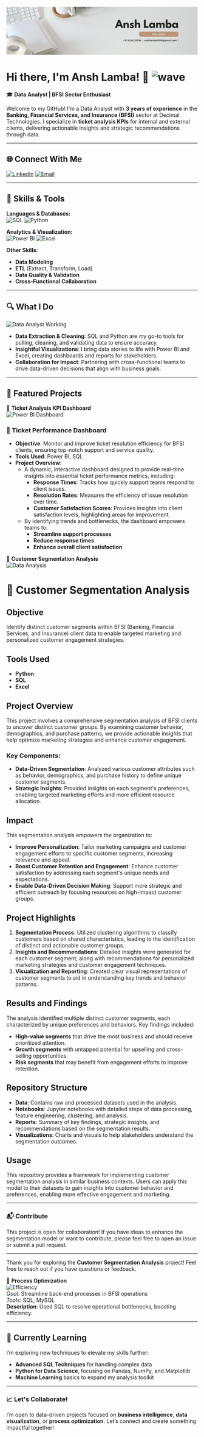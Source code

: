 ![Banner](1710334415135.jfif)

# Hi there, I'm Ansh Lamba! 👋 ![wave](https://media.giphy.com/media/hvRJCLFzcasrR4ia7z/giphy.gif)

🎓 **Data Analyst | BFSI Sector Enthusiast**

Welcome to my GitHub! I'm a Data Analyst with **3 years of experience** in the **Banking, Financial Services, and Insurance (BFSI)** sector at Decimal Technologies. I specialize in **ticket analysis KPIs** for internal and external clients, delivering actionable insights and strategic recommendations through data.

---

## 🌐 Connect With Me
[![LinkedIn](https://img.shields.io/badge/-LinkedIn-blue?style=flat-square&logo=linkedin&logoColor=white&link=https://www.linkedin.com/in/anshlamba/)](https://www.linkedin.com/in/ansh-lamba-547390184/)
[![Email](https://img.shields.io/badge/Email-red?style=flat-square&logo=gmail&logoColor=white&link=mailto:your-email@example.com)](mailto:anshlamba1999@.com)

---

## 🚀 Skills & Tools

**Languages & Databases:**  
![SQL](https://img.shields.io/badge/-SQL-blue?style=flat-square&logo=MySQL&logoColor=white)
![Python](https://img.shields.io/badge/-Python-yellow?style=flat-square&logo=python&logoColor=white)  

**Analytics & Visualization:**  
![Power BI](https://img.shields.io/badge/-Power%20BI-yellowgreen?style=flat-square&logo=powerbi&logoColor=white)
![Excel](https://img.shields.io/badge/-Excel-brightgreen?style=flat-square&logo=microsoftexcel&logoColor=white)  

**Other Skills:**  
- **Data Modeling**
- **ETL** (Extract, Transform, Load)
- **Data Quality & Validation**
- **Cross-Functional Collaboration**

---

## 🔍 What I Do
![Data Analyst Working](https://media.giphy.com/media/2IudUHdI075HL02Pkk/giphy.gif)  

- **Data Extraction & Cleaning**: SQL and Python are my go-to tools for pulling, cleaning, and validating data to ensure accuracy.  
- **Insightful Visualizations**: I bring data stories to life with Power BI and Excel, creating dashboards and reports for stakeholders.  
- **Collaboration for Impact**: Partnering with cross-functional teams to drive data-driven decisions that align with business goals.  

---



## 🌟 Featured Projects

🔹 **Ticket Analysis KPI Dashboard**  
![Power BI Dashboard](https://user-images.githubusercontent.com/55389276/140866485-8fb1c876-9a8f-4d6a-98dc-08c4981eaf70.gif)
### 🔹 Ticket Performance Dashboard

- **Objective**: Monitor and improve ticket resolution efficiency for BFSI clients, ensuring top-notch support and service quality.
- **Tools Used**: Power BI, SQL
- **Project Overview**:
  - A dynamic, interactive dashboard designed to provide real-time insights into essential ticket performance metrics, including:
    - **Response Times**: Tracks how quickly support teams respond to client issues.
    - **Resolution Rates**: Measures the efficiency of issue resolution over time.
    - **Customer Satisfaction Scores**: Provides insights into client satisfaction levels, highlighting areas for improvement.
  - By identifying trends and bottlenecks, the dashboard empowers teams to:
    - **Streamline support processes**
    - **Reduce response times**
    - **Enhance overall client satisfaction**



🔹 **Customer Segmentation Analysis**  
![Data Analysis](https://user-images.githubusercontent.com/74038190/212748842-9fcbad5b-6173-4175-8a61-521f3dbb7514.gif)  
# 🔹 Customer Segmentation Analysis

## Objective
Identify distinct customer segments within BFSI (Banking, Financial Services, and Insurance) client data to enable targeted marketing and personalized customer engagement strategies.

## Tools Used
- **Python**
- **SQL**
- **Excel**

## Project Overview

This project involves a comprehensive segmentation analysis of BFSI clients to uncover distinct customer groups. By examining customer behavior, demographics, and purchase patterns, we provide actionable insights that help optimize marketing strategies and enhance customer engagement.

### Key Components:

- **Data-Driven Segmentation**: Analyzed various customer attributes such as behavior, demographics, and purchase history to define unique customer segments.
- **Strategic Insights**: Provided insights on each segment's preferences, enabling targeted marketing efforts and more efficient resource allocation.

## Impact

This segmentation analysis empowers the organization to:
- **Improve Personalization**: Tailor marketing campaigns and customer engagement efforts to specific customer segments, increasing relevance and appeal.
- **Boost Customer Retention and Engagement**: Enhance customer satisfaction by addressing each segment's unique needs and expectations.
- **Enable Data-Driven Decision Making**: Support more strategic and efficient outreach by focusing resources on high-impact customer groups.

## Project Highlights

1. **Segmentation Process**: Utilized clustering algorithms to classify customers based on shared characteristics, leading to the identification of distinct and actionable customer groups.
2. **Insights and Recommendations**: Detailed insights were generated for each customer segment, along with recommendations for personalized marketing strategies and customer engagement techniques.
3. **Visualization and Reporting**: Created clear visual representations of customer segments to aid in understanding key trends and behavior patterns.

## Results and Findings

The analysis identified multiple distinct customer segments, each characterized by unique preferences and behaviors. Key findings included:
- **High-value segments** that drive the most business and should receive prioritized attention.
- **Growth segments** with untapped potential for upselling and cross-selling opportunities.
- **Risk segments** that may benefit from engagement efforts to improve retention.

## Repository Structure

- **Data**: Contains raw and processed datasets used in the analysis.
- **Notebooks**: Jupyter notebooks with detailed steps of data processing, feature engineering, clustering, and analysis.
- **Reports**: Summary of key findings, strategic insights, and recommendations based on the segmentation results.
- **Visualizations**: Charts and visuals to help stakeholders understand the segmentation outcomes.

## Usage

This repository provides a framework for implementing customer segmentation analysis in similar business contexts. Users can apply this model to their datasets to gain insights into customer behavior and preferences, enabling more effective engagement and marketing.

---

### 📬 Contribute

This project is open for collaboration! If you have ideas to enhance the segmentation model or want to contribute, please feel free to open an issue or submit a pull request.

---

Thank you for exploring the **Customer Segmentation Analysis** project! Feel free to reach out if you have questions or feedback.


🔹 **Process Optimization**  
![Efficiency](https://media.giphy.com/media/xTiTnuhyBF54B852nK/giphy.gif)  
*Goal*: Streamline back-end processes in BFSI operations  
*Tools*: SQL, MySQL  
**Description**: Used SQL to resolve operational bottlenecks, boosting efficiency. 

---
 

## 🌱 Currently Learning

I’m exploring new techniques to elevate my skills further:
- **Advanced SQL Techniques** for handling complex data
- **Python for Data Science**, focusing on Pandas, NumPy, and Matplotlib  
- **Machine Learning** basics to expand my analysis toolkit

---

### 📈 Let's Collaborate!
I’m open to data-driven projects focused on **business intelligence**, **data visualization**, or **process optimization**. Let’s connect and create something impactful together!  

